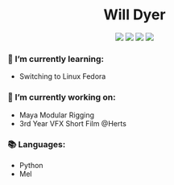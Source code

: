 <h1 align="center">Will Dyer</h1>
<p align="center"}>
  <img src="https://img.shields.io/badge/Maya-37A5CC?style=for-the-badge&logo=autodeskmaya&logoColor=white">
  <img src="https://img.shields.io/badge/Python-FFD43B?style=for-the-badge&logo=python&logoColor=blue">
  <img src="https://img.shields.io/badge/Linux-FCC624?style=for-the-badge&logo=linux&logoColor=blue">
  <img src="https://img.shields.io/badge/Fedora-51A2DA?style=for-the-badge&logo=fedora&logoColor=white">
</p>


### 🌱 I’m currently learning:
- Switching to Linux Fedora

### 🔭 I’m currently working on:
- Maya Modular Rigging
- 3rd Year VFX Short Film @Herts

### 📚 Languages:
- Python
- Mel
